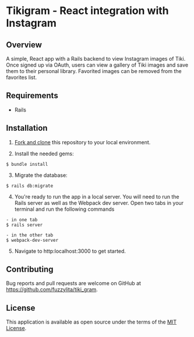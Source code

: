 # Tikigram - React integration with Instagram

## Overview
A simple, React app with a Rails backend to view Instagram images of Tiki. Once signed up via OAuth, users can view a gallery of Tiki images and save them to their personal library. Favorited images can be removed from the favorites list. 

## Requirements

- Rails

## Installation
1. [Fork and clone](https://help.github.com/articles/cloning-a-repository/) this repository to your local environment.

2. Install the needed gems:

```
$ bundle install
```

3. Migrate the database:

```
$ rails db:migrate
```

4. You're ready to run the app in a local server. You will need to run the Rails server as well as the Webpack dev server. Open two tabs in your terminal and run the following commands

```
- in one tab
$ rails server

- in the other tab
$ webpack-dev-server

```

5. Navigate to http:localhost:3000 to get started.

## Contributing

Bug reports and pull requests are welcome on GitHub at https://github.com/fuzzylita/tiki_gram. 

## License

This application is available as open source under the terms of the [MIT License](https://github.com/fuzzylita/tiki_gram/blob/master/LICENSE).